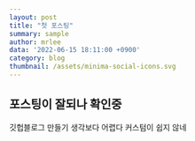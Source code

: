 ```yaml
---
layout: post
title: "첫 포스팅"
summary: sample
author: mrlee
data: '2022-06-15 18:11:00 +0900'
category: blog
thumbnail: /assets/minima-social-icons.svg
---
```


## 포스팅이 잘되나 확인중

깃헙블로그 만들기 생각보다 어렵다
커스텀이 쉽지 않네 
